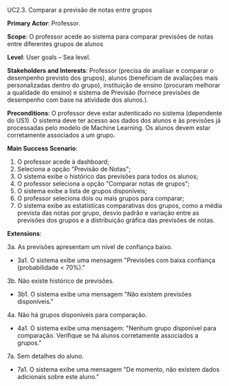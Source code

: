 UC2.3. Comparar a previsão de notas entre grupos

**Primary Actor**: Professor.

**Scope**: O professor acede ao sistema para comparar previsões de notas entre diferentes grupos de alunos

**Level**: User goals – Sea level.

**Stakeholders and Interests**: Professor (precisa de analisar e comparar o desempenho previsto dos grupos), alunos (beneficiam de avaliações  mais personalizadas dentro do grupo), instituição de ensino (procuram melhorar a qualidade do ensino) e sistema de Previsão (fornece previsões de desempenho com base na atividade dos alunos.).

**Preconditions**: O professor deve estar autenticado no sistema (dependente do US1). O sistema deve ter acesso aos dados dos alunos e às previsões já processadas pelo modelo de Machine Learning. Os alunos devem estar corretamente associados a um grupo.

**Main Success Scenario**:  
1. O professor acede à dashboard;
2. Seleciona a opção "Previsão de Notas";
3. O sistema exibe o histórico das previsões para todos os alunos;
4. O professor seleciona a opção "Comparar notas de grupos";
5. O sistema exibe a lista de grupos disponíveis;
6. O professor seleciona dois ou mais grupos para comparar;
7. O sistema exibe as estatísticas comparativas dos grupos, como a média prevista das notas por grupo, desvio padrão e variação entre as previsões dos grupos e a distribuição gráfica das previsões de notas.

**Extensions**:

3a. As previsões apresentam um nível de confiança baixo.
- 3a1. O sistema exibe uma mensagem "Previsões com baixa confiança (probabilidade < 70%)."

3b. Não existe histórico de previsões.
- 3b1. O sistema exibe uma mensagem "Não existem previsões disponíveis."
 
4a. Não há grupos disponíveis para comparação.
- 4a1. O sistema exibe uma mensagem: "Nenhum grupo disponível para comparação. Verifique se há alunos corretamente associados a grupos."

7a. Sem detalhes do aluno.
- 7a1. O sistema exibe uma mensagem "De momento, não existem dados adicionais sobre este aluno."